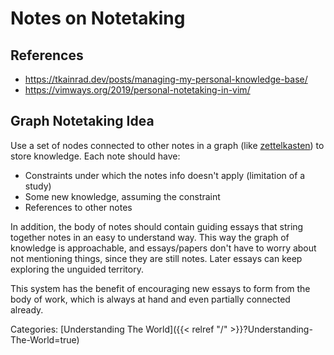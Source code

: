 # Notes on Notetaking

## References

- https://tkainrad.dev/posts/managing-my-personal-knowledge-base/
- https://vimways.org/2019/personal-notetaking-in-vim/

## Graph Notetaking Idea

Use a set of nodes connected to other notes in a graph (like
[zettelkasten](https://en.wikipedia.org/wiki/Zettelkasten)) to store knowledge.
Each note should have:

 - Constraints under which the notes info doesn't apply (limitation of a study)
 - Some new knowledge, assuming the constraint
 - References to other notes

In addition, the body of notes should contain guiding essays that string
together notes in an easy to understand way.  This way the graph of knowledge
is approachable, and essays/papers don't have to worry about not mentioning
things, since they are still notes.  Later essays can keep exploring the
unguided territory.  

This system has the benefit of encouraging new essays to form from the body of
work, which is always at hand and even partially connected already.  










Categories: [Understanding The World]({{< relref "/" >}}?Understanding-The-World=true)